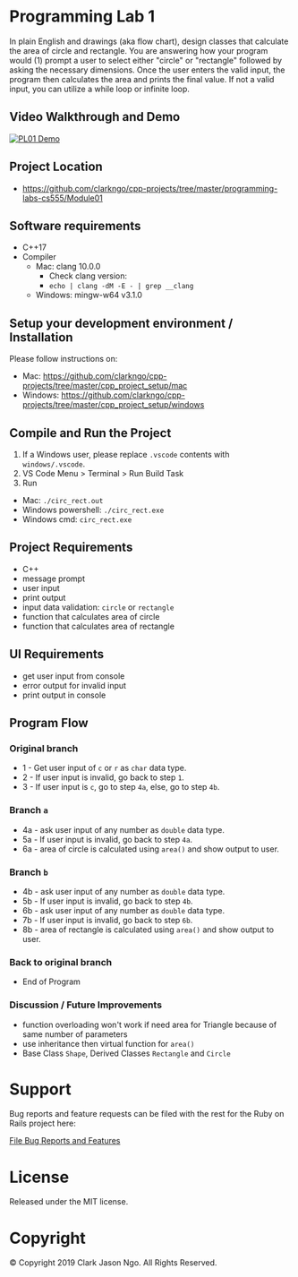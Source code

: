 # Programming Lab 1
In plain English and drawings (aka flow chart), design classes that calculate the area of circle and rectangle. You are answering how your program would (1) prompt a user to select either "circle" or "rectangle" followed by asking the necessary dimensions. Once the user enters the valid input, the program then calculates the area and prints the final value. If not a valid input, you can utilize a while loop or infinite loop.

## Video Walkthrough and Demo
[![PL01 Demo](http://img.youtube.com/vi/Fec5_JdnzZs/0.jpg)](https://www.youtube.com/watch?v=Fec5_JdnzZs "PL01 Demo")


## Project Location
- https://github.com/clarkngo/cpp-projects/tree/master/programming-labs-cs555/Module01

## Software requirements
- C++17
- Compiler
  - Mac: clang 10.0.0
    - Check clang version:
    - `echo | clang -dM -E - | grep __clang`
  - Windows: mingw-w64 v3.1.0

## Setup your development environment / Installation
Please follow instructions on:
- Mac: https://github.com/clarkngo/cpp-projects/tree/master/cpp_project_setup/mac
- Windows: https://github.com/clarkngo/cpp-projects/tree/master/cpp_project_setup/windows

## Compile and Run the Project
1. If a Windows user, please replace `.vscode` contents with `windows/.vscode`.
2. VS Code Menu > Terminal > Run Build Task
3. Run
- Mac: `./circ_rect.out`
- Windows powershell: `./circ_rect.exe`
- Windows cmd: `circ_rect.exe`

## Project Requirements
- C++
- message prompt
- user input
- print output
- input data validation: `circle` or `rectangle`
- function that calculates area of circle
- function that calculates area of rectangle

## UI Requirements
- get user input from console
- error output for invalid input
- print output in console

## Program Flow
### Original branch
- 1  - Get user input of `c` or `r` as `char` data type.
- 2  - If user input is invalid, go back to step `1`.
- 3  - If user input is `c`, go to step `4a`, else, go to step `4b`.

### Branch `a`
- 4a - ask user input of any number as `double` data type.
- 5a - If user input is invalid, go back to step `4a`.
- 6a - area of circle is calculated using `area()` and show output to user.
### Branch `b`
- 4b - ask user input of any number as `double` data type.
- 5b  - If user input is invalid, go back to step `4b`.
- 6b - ask user input of any number as `double` data type.
- 7b  - If user input is invalid, go back to step `6b`.
- 8b - area of rectangle is calculated using `area()` and show output to user.

### Back to original branch
- End of Program

### Discussion / Future Improvements
- function overloading won't work if need area for Triangle because of same number of parameters
- use inheritance then virtual function for `area()`
- Base Class `Shape`, Derived Classes `Rectangle` and `Circle`

# Support
Bug reports and feature requests can be filed with the rest for the Ruby on Rails project here:

[File Bug Reports and Features](https://github.com/clarkngo/cpp-projects/issues)
# License
Released under the MIT license.

# Copyright
&copy; Copyright 2019 Clark Jason Ngo. All Rights Reserved.